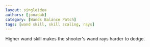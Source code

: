 ```yaml
---
layout: singleidea
authors: [jonadab]
category: [Wands Balance Patch]
tags: [wand skill, skill scaling, rays]
---
```

Higher wand skill makes the shooter's wand rays harder to dodge.
